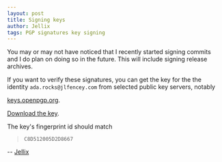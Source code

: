 ```yaml
---
layout: post
title: Signing keys
author: Jellix
tags: PGP signatures key signing
---
```


You may or may not have noticed that I recently started signing commits and I
do plan on doing so in the future.  This will include signing release archives.

If you want to verify these signatures, you can get the key for the the
identity `ada.rocks@jlfencey.com` from selected public key servers, notably

[keys.openpgp.org](https://keys.openpgp.org).

[Download the key](https://keys.openpgp.org/vks/v1/by-fingerprint/6C1001515C1951D0E78E150EC8D512005D2D8667).

The key's fingerprint id should match

  > `C8D512005D2D8667`

--  [Jellix](https://github.com/Jellix)
